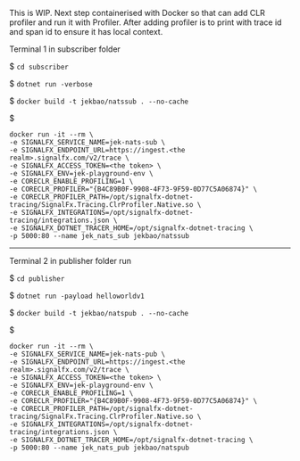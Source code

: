 ﻿This is WIP.
Next step containerised with Docker so that can add CLR profiler and run it with Profiler.
After adding profiler is to print with trace id and span id to ensure it has local context.

Terminal 1 in subscriber folder

$ `cd subscriber`

$ `dotnet run -verbose`

$ `docker build -t jekbao/natssub . --no-cache`

$ 
```
docker run -it --rm \
-e SIGNALFX_SERVICE_NAME=jek-nats-sub \
-e SIGNALFX_ENDPOINT_URL=https://ingest.<the realm>.signalfx.com/v2/trace \
-e SIGNALFX_ACCESS_TOKEN=<the token> \
-e SIGNALFX_ENV=jek-playground-env \
-e CORECLR_ENABLE_PROFILING=1 \
-e CORECLR_PROFILER="{B4C89B0F-9908-4F73-9F59-0D77C5A06874}" \
-e CORECLR_PROFILER_PATH=/opt/signalfx-dotnet-tracing/SignalFx.Tracing.ClrProfiler.Native.so \
-e SIGNALFX_INTEGRATIONS=/opt/signalfx-dotnet-tracing/integrations.json \
-e SIGNALFX_DOTNET_TRACER_HOME=/opt/signalfx-dotnet-tracing \
-p 5000:80 --name jek_nats_sub jekbao/natssub
```




---


Terminal 2 in publisher folder run

$ `cd publisher`

$ `dotnet run -payload helloworldv1`

$ `docker build -t jekbao/natspub . --no-cache`

$ 
```
docker run -it --rm \
-e SIGNALFX_SERVICE_NAME=jek-nats-pub \
-e SIGNALFX_ENDPOINT_URL=https://ingest.<the realm>.signalfx.com/v2/trace \
-e SIGNALFX_ACCESS_TOKEN=<the token> \
-e SIGNALFX_ENV=jek-playground-env \
-e CORECLR_ENABLE_PROFILING=1 \
-e CORECLR_PROFILER="{B4C89B0F-9908-4F73-9F59-0D77C5A06874}" \
-e CORECLR_PROFILER_PATH=/opt/signalfx-dotnet-tracing/SignalFx.Tracing.ClrProfiler.Native.so \
-e SIGNALFX_INTEGRATIONS=/opt/signalfx-dotnet-tracing/integrations.json \
-e SIGNALFX_DOTNET_TRACER_HOME=/opt/signalfx-dotnet-tracing \
-p 5000:80 --name jek_nats_pub jekbao/natspub
```
